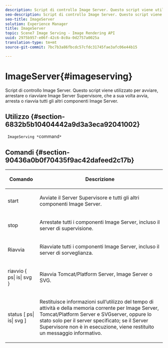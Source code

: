 ```yaml
---
description: Script di controllo Image Server. Questo script viene utilizzato per avviare, arrestare o riavviare Image Server Supervisore, che a sua volta avvia, arresta o riavvia tutti gli altri componenti Image Server.
seo-description: Script di controllo Image Server. Questo script viene utilizzato per avviare, arrestare o riavviare Image Server Supervisore, che a sua volta avvia, arresta o riavvia tutti gli altri componenti Image Server.
seo-title: ImageServer
solution: Experience Manager
title: ImageServer
topic: Scene7 Image Serving - Image Rendering API
uuid: 2975b957-e06f-42c6-8c0a-0d2757a0025a
translation-type: tm+mt
source-git-commit: 7bc7b3a86fbcdc57cfdc31745fae3afc06e44b15

---
```



# ImageServer{#imageserving}

Script di controllo Image Server. Questo script viene utilizzato per avviare, arrestare o riavviare Image Server Supervisore, che a sua volta avvia, arresta o riavvia tutti gli altri componenti Image Server.

## Utilizzo {#section-6832b5b10404442a9d3a3eca92041002}

` ImageServing *`command`*`

## Comandi {#section-90436a0b0f70435f9ac42dafeed2c17b}

<table id="table_692C6A043F9747C88929FF20373EC88C"> 
 <thead> 
  <tr> 
   <th colname="col1" class="entry"> <p>Comando </p> </th> 
   <th colname="col2" class="entry"> <p>Descrizione </p> </th> 
  </tr> 
 </thead>
 <tbody> 
  <tr> 
   <td colname="col1"> <p> <span class="codeph"> start </span> </p> </td> 
   <td colname="col2"> <p> Avviate il Server Supervisore e tutti gli altri componenti Image Server. </p> </td> 
  </tr> 
  <tr> 
   <td colname="col1"> <p> <span class="codeph"> stop </span> </p> </td> 
   <td colname="col2"> <p> Arrestate tutti i componenti Image Server, incluso il server di supervisione. </p> </td> 
  </tr> 
  <tr> 
   <td colname="col1"> <p> <span class="codeph"> Riavvia </span> </p> </td> 
   <td colname="col2"> <p>Riavviate tutti i componenti Image Server, incluso il server di sorveglianza. </p> </td> 
  </tr> 
  <tr> 
   <td colname="col1"> <p> <span class="codeph"> riavvio { ps| is| svg } </span> </p> </td> 
   <td colname="col2"> <p> Riavvia Tomcat/Platform Server, Image Server o SVG. </p> </td> 
  </tr> 
  <tr> 
   <td colname="col1"> <p> <span class="codeph"> status [ ps| is| svg ] </span> </p> </td> 
   <td colname="col2"> <p>Restituisce informazioni sull’utilizzo del tempo di attività e della memoria corrente per Image Server, Tomcat/Platform Server e SVGserver, oppure lo stato solo per il server specificato; se il Server Supervisore non è in esecuzione, viene restituito un messaggio informativo. </p> </td> 
  </tr> 
 </tbody> 
</table>

